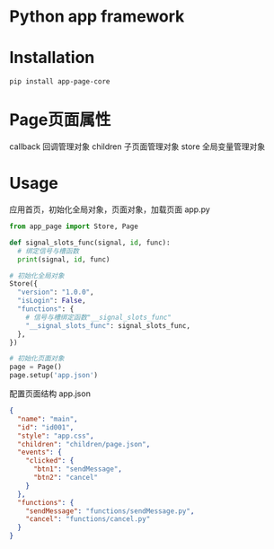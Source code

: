 # Python app framework

# Installation
```shell
pip install app-page-core
```
# Page页面属性
callback   回调管理对象
children   子页面管理对象
store      全局变量管理对象

# Usage
应用首页，初始化全局对象，页面对象，加载页面
app.py
```python
from app_page import Store, Page

def signal_slots_func(signal, id, func):
  # 绑定信号与槽函数
  print(signal, id, func)

# 初始化全局对象
Store({
  "version": "1.0.0",
  "isLogin": False,
  "functions": {
    # 信号与槽绑定函数"__signal_slots_func"
    "__signal_slots_func": signal_slots_func,
  },
})

# 初始化页面对象
page = Page()
page.setup('app.json')
```
配置页面结构
app.json
```json
{
  "name": "main",
  "id": "id001",
  "style": "app.css",
  "children": "children/page.json",
  "events": {
    "clicked": {
      "btn1": "sendMessage",
      "btn2": "cancel"
    }
  },
  "functions": {
    "sendMessage": "functions/sendMessage.py",
    "cancel": "functions/cancel.py"
  }
}
```